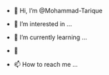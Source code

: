 - 👋 Hi, I’m @Mohammad-Tarique
- 👀 I’m interested in ...
- 🌱 I’m currently learning ...
- 💞️ 

- 📫 How to reach me ...

<!---
Mohammad-Tarique/Mohammad-Tarique is a ✨ special ✨ repository because its `README.md` (this file) appears on your GitHub profile.
You can click the Preview link to take a look at your changes.
--->
